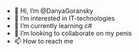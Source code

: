 - 👋 Hi, I’m @DanyaGoransky
- 👀 I’m interested in IT-technologies
- 🌱 I’m currently learning c#
- 💞️ I’m looking to collaborate on my penis
- 📫 How to reach me 

<!---
DanyaGoransky/DanyaGoransky is a ✨ special ✨ repository because its `README.md` (this file) appears on your GitHub profile.
You can click the Preview link to take a look at your changes.
--->
